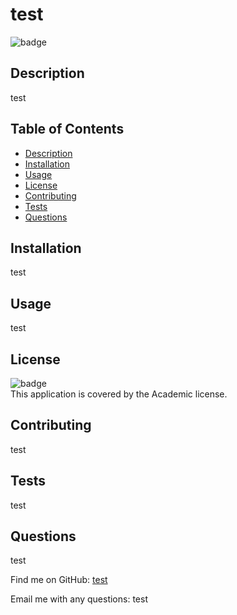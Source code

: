 
# test

![badge](https://img.shields.io/badge/license-Academic-brightgreen)
<br />
    
## Description
    
test
    
## Table of Contents
    
- [Description](#description)
- [Installation](#installation)
- [Usage](#usage)
- [License](#license)
- [Contributing](#contributing)
- [Tests](#tests)
- [Questions](#questions)
    
## Installation
    
test
    
## Usage
    
test
    
## License
    
![badge](https://img.shields.io/badge/license-Academic-brightgreen)
<br />
This application is covered by the Academic license.
    
## Contributing
    
test
    
## Tests
    
test
    
## Questions
    
test

Find me on GitHub: [test](https://github.com/test)

Email me with any questions: test